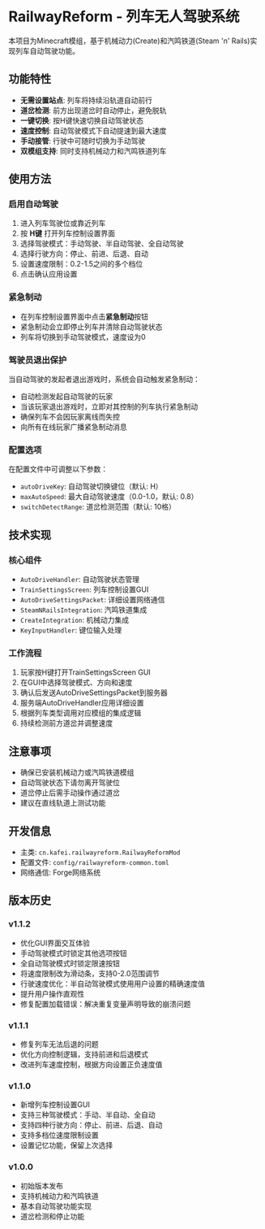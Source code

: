 # RailwayReform - 列车无人驾驶系统

本项目为Minecraft模组，基于机械动力(Create)和汽鸣铁道(Steam 'n' Rails)实现列车自动驾驶功能。

## 功能特性

- **无需设置站点**: 列车将持续沿轨道自动前行
- **道岔检测**: 前方出现道岔时自动停止，避免脱轨
- **一键切换**: 按H键快速切换自动驾驶状态
- **速度控制**: 自动驾驶模式下自动提速到最大速度
- **手动接管**: 行驶中可随时切换为手动驾驶
- **双模组支持**: 同时支持机械动力和汽鸣铁道列车

## 使用方法
### 启用自动驾驶
1. 进入列车驾驶位或靠近列车
2. 按 **H键** 打开列车控制设置界面
3. 选择驾驶模式：手动驾驶、半自动驾驶、全自动驾驶
4. 选择行驶方向：停止、前进、后退、自动
5. 设置速度限制：0.2-1.5之间的多个档位
6. 点击确认应用设置

### 紧急制动
- 在列车控制设置界面中点击**紧急制动**按钮
- 紧急制动会立即停止列车并清除自动驾驶状态
- 列车将切换到手动驾驶模式，速度设为0

### 驾驶员退出保护
当自动驾驶的发起者退出游戏时，系统会自动触发紧急制动：
- 自动检测发起自动驾驶的玩家
- 当该玩家退出游戏时，立即对其控制的列车执行紧急制动
- 确保列车不会因玩家离线而失控
- 向所有在线玩家广播紧急制动消息

### 配置选项
在配置文件中可调整以下参数：
- `autoDriveKey`: 自动驾驶切换键位（默认: H）
- `maxAutoSpeed`: 最大自动驾驶速度（0.0-1.0，默认: 0.8）
- `switchDetectRange`: 道岔检测范围（默认: 10格）

## 技术实现

### 核心组件
- `AutoDriveHandler`: 自动驾驶状态管理
- `TrainSettingsScreen`: 列车控制设置GUI
- `AutoDriveSettingsPacket`: 详细设置网络通信
- `SteamNRailsIntegration`: 汽鸣铁道集成
- `CreateIntegration`: 机械动力集成
- `KeyInputHandler`: 键位输入处理

### 工作流程
1. 玩家按H键打开TrainSettingsScreen GUI
2. 在GUI中选择驾驶模式、方向和速度
3. 确认后发送AutoDriveSettingsPacket到服务器
4. 服务端AutoDriveHandler应用详细设置
5. 根据列车类型调用对应模组的集成逻辑
6. 持续检测前方道岔并调整速度

## 注意事项

- 确保已安装机械动力或汽鸣铁道模组
- 自动驾驶状态下请勿离开驾驶位
- 道岔停止后需手动操作通过道岔
- 建议在直线轨道上测试功能

## 开发信息

- 主类: `cn.kafei.railwayreform.RailwayReformMod`
- 配置文件: `config/railwayreform-common.toml`
- 网络通信: Forge网络系统

## 版本历史

### v1.1.2
- 优化GUI界面交互体验
- 手动驾驶模式时锁定其他选项按钮
- 全自动驾驶模式时锁定限速按钮
- 将速度限制改为滑动条，支持0-2.0范围调节
- 行驶速度优化：半自动驾驶模式使用用户设置的精确速度值
- 提升用户操作直观性
- 修复配置加载错误：解决重复变量声明导致的崩溃问题

### v1.1.1
- 修复列车无法后退的问题
- 优化方向控制逻辑，支持前进和后退模式
- 改进列车速度控制，根据方向设置正负速度值

### v1.1.0
- 新增列车控制设置GUI
- 支持三种驾驶模式：手动、半自动、全自动
- 支持四种行驶方向：停止、前进、后退、自动
- 支持多档位速度限制设置
- 设置记忆功能，保留上次选择

### v1.0.0
- 初始版本发布
- 支持机械动力和汽鸣铁道
- 基本自动驾驶功能实现
- 道岔检测和停止功能